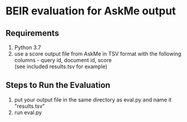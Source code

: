 
# BEIR evaluation for AskMe output

## Requirements

1. Python 3.7
2. use a score output file from AskMe in TSV format with the following columns - query id, document id, score  
(see included results.tsv for example)

## Steps to Run the Evaluation

1. put your output file in the same directory as eval.py and name it "results.tsv"
2. run eval.py
